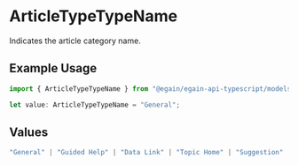 # ArticleTypeTypeName

Indicates the article category name.

## Example Usage

```typescript
import { ArticleTypeTypeName } from "@egain/egain-api-typescript/models";

let value: ArticleTypeTypeName = "General";
```

## Values

```typescript
"General" | "Guided Help" | "Data Link" | "Topic Home" | "Suggestion" | "Virtual Assistant Action" | "Rich Message"
```